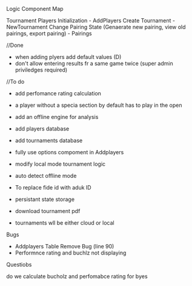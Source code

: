 Logic Component Map

Tournament Players Initialization - AddPlayers
Create Tournament - NewTournament
Change Pairing State (Genaerate new pairing, view old pairings, export pairing) - Pairings


//Done

- when adding plyers add default values (D)
- don't allow entering results fr a same game twice (super admin priviledges required)


//To do
- add perfomance rating calculation
- a player without a specia section by default has to play in the open

- add an offline engine for analysis

- add players database
- add tournaments database
- fully use options compoment in Addplayers
- modify local mode tournament logic
- auto detect offline mode
- To replace fide id with aduk ID
- persistant state storage
- download tournament pdf

- tournaments wll be either cloud or local


Bugs

- Addplayers Table Remove Bug (line 90)
- Performnce rating and buchlz not displaying

Questiobs

do we calculate bucholz and perfomabce rating for byes

